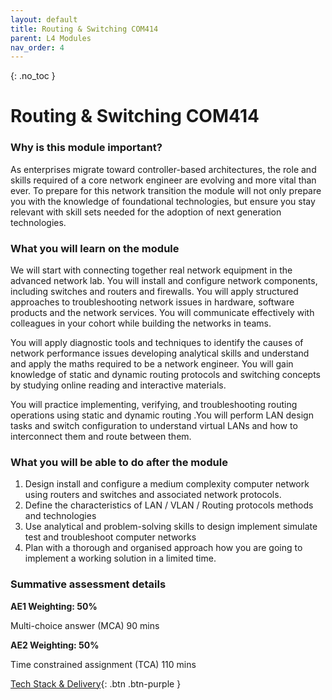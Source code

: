 ```yaml
---
layout: default
title: Routing & Switching COM414
parent: L4 Modules
nav_order: 4
---
```


{: .no_toc }


# Routing & Switching COM414

### Why is this module important?

As enterprises migrate toward controller-based architectures, the role and skills required of a core network engineer are evolving and more vital than ever. To prepare for this network transition the module will not only prepare you with the knowledge of foundational technologies, but ensure you stay relevant with skill sets needed for the adoption of next generation technologies.

### What you will learn on the module

We will start with connecting together real network equipment in the advanced network lab. You will install and configure network components, including switches and routers and firewalls. You will apply structured approaches to troubleshooting network issues in hardware, software products and the network services. You will communicate effectively with colleagues in your cohort while building the networks in teams. 

You will apply diagnostic tools and techniques to identify the causes of network performance issues developing analytical skills and understand and apply the maths required to be a network engineer. You will gain knowledge of static and dynamic routing protocols and switching concepts by studying online reading and interactive materials. 

You will practice implementing, verifying, and troubleshooting routing operations using static and dynamic routing .You will perform LAN design tasks and switch configuration to understand virtual LANs and how to interconnect them and route between them.

### What you will be able to do after the module

1.	Design install and configure a medium complexity computer network using routers and switches and associated network protocols. 
2.	Define the characteristics of LAN / VLAN / Routing protocols methods and technologies
3.	Use analytical and problem-solving skills to design implement simulate test and troubleshoot computer networks 
4.	Plan with a thorough and organised approach how you are going to implement a working solution in a limited time.


### Summative assessment details

**AE1 Weighting: 50%**

Multi-choice answer (MCA) 90 mins

**AE2 Weighting: 50%**

Time constrained assignment (TCA) 110 mins

[Tech Stack & Delivery](){: .btn .btn-purple }

